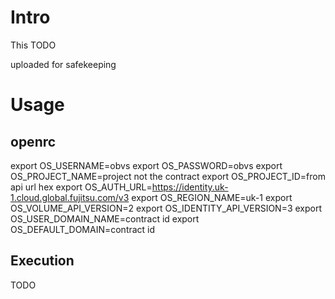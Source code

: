 # Intro

This TODO

uploaded for safekeeping

# Usage

## openrc

export OS_USERNAME=obvs
export OS_PASSWORD=obvs
export OS_PROJECT_NAME=project not the contract
export OS_PROJECT_ID=from api url hex
export OS_AUTH_URL=https://identity.uk-1.cloud.global.fujitsu.com/v3
export OS_REGION_NAME=uk-1
export OS_VOLUME_API_VERSION=2
export OS_IDENTITY_API_VERSION=3
export OS_USER_DOMAIN_NAME=contract id
export OS_DEFAULT_DOMAIN=contract id

## Execution

TODO

